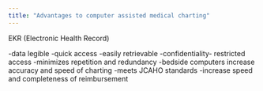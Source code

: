 ```yaml
---
title: "Advantages to computer assisted medical charting"
---
```

EKR (Electronic Health Record)

-data legible
-quick access 
-easily retrievable
-confidentiality- restricted access
-minimizes repetition and redundancy
-bedside computers increase accuracy and speed of charting
-meets JCAHO standards
-increase speed and completeness of reimbursement

